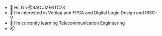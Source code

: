 - 👋 Hi, I’m @RAOUMERTC73
- 👀 I’m interested in Verilog and FPGA and Digital Logic Design and RISC-V 
- 🌱 I’m currently learning Telecommunication Engineering 
- 📫 

<!---
RAOUMERTC73/RAOUMERTC73 is a ✨ special ✨ repository because its `README.md` (this file) appears on your GitHub profile.
You can click the Preview link to take a look at your changes.
--->

